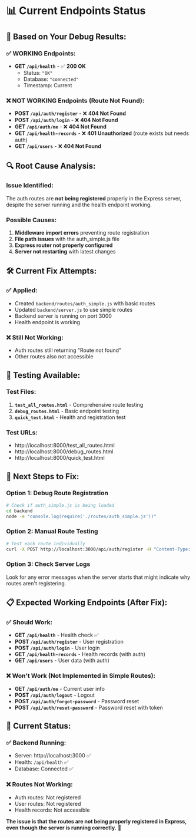 # 📊 **Current Endpoints Status**

## 🎯 **Based on Your Debug Results:**

### ✅ **WORKING Endpoints:**
- **GET `/api/health`** - ✅ **200 OK**
  - Status: `"OK"`
  - Database: `"connected"`
  - Timestamp: Current

### ❌ **NOT WORKING Endpoints (Route Not Found):**
- **POST `/api/auth/register`** - ❌ **404 Not Found**
- **POST `/api/auth/login`** - ❌ **404 Not Found**
- **GET `/api/auth/me`** - ❌ **404 Not Found**
- **GET `/api/health-records`** - ❌ **401 Unauthorized** (route exists but needs auth)
- **GET `/api/users`** - ❌ **404 Not Found**

## 🔍 **Root Cause Analysis:**

### **Issue Identified:**
The auth routes are **not being registered** properly in the Express server, despite the server running and the health endpoint working.

### **Possible Causes:**
1. **Middleware import errors** preventing route registration
2. **File path issues** with the auth_simple.js file
3. **Express router not properly configured**
4. **Server not restarting** with latest changes

## 🛠️ **Current Fix Attempts:**

### **✅ Applied:**
- Created `backend/routes/auth_simple.js` with basic routes
- Updated `backend/server.js` to use simple routes
- Backend server is running on port 3000
- Health endpoint is working

### **❌ Still Not Working:**
- Auth routes still returning "Route not found"
- Other routes also not accessible

## 🧪 **Testing Available:**

### **Test Files:**
1. **`test_all_routes.html`** - Comprehensive route testing
2. **`debug_routes.html`** - Basic endpoint testing
3. **`quick_test.html`** - Health and registration test

### **Test URLs:**
- http://localhost:8000/test_all_routes.html
- http://localhost:8000/debug_routes.html
- http://localhost:8000/quick_test.html

## 🚀 **Next Steps to Fix:**

### **Option 1: Debug Route Registration**
```bash
# Check if auth_simple.js is being loaded
cd backend
node -e "console.log(require('./routes/auth_simple.js'))"
```

### **Option 2: Manual Route Testing**
```bash
# Test each route individually
curl -X POST http://localhost:3000/api/auth/register -H "Content-Type: application/json" -d "{\"email\":\"test@test.com\",\"password\":\"TestPass123!\",\"name\":\"Test User\"}"
```

### **Option 3: Check Server Logs**
Look for any error messages when the server starts that might indicate why routes aren't registering.

## 📋 **Expected Working Endpoints (After Fix):**

### **✅ Should Work:**
- **GET `/api/health`** - Health check ✅
- **POST `/api/auth/register`** - User registration
- **POST `/api/auth/login`** - User login
- **GET `/api/health-records`** - Health records (with auth)
- **GET `/api/users`** - User data (with auth)

### **❌ Won't Work (Not Implemented in Simple Routes):**
- **GET `/api/auth/me`** - Current user info
- **POST `/api/auth/logout`** - Logout
- **POST `/api/auth/forgot-password`** - Password reset
- **POST `/api/auth/reset-password`** - Password reset with token

## 🎯 **Current Status:**

### **✅ Backend Running:**
- Server: http://localhost:3000 ✅
- Health: `/api/health` ✅
- Database: Connected ✅

### **❌ Routes Not Working:**
- Auth routes: Not registered
- User routes: Not registered
- Health records: Not accessible

**The issue is that the routes are not being properly registered in Express, even though the server is running correctly.** 🔧 